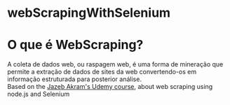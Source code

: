 # webScrapingWithSelenium
# O que é WebScraping?
A coleta de dados web, ou raspagem web, é uma forma de mineração que permite a extração de dados de sites da web convertendo-os em informação estruturada para posterior análise. </br>
Based on the [Jazeb Akram's Udemy course](https://www.udemy.com/share/100KACA0oTdFZVTX4=/), about web scraping using node.js and Selenium
